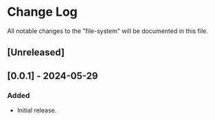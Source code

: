 # Change Log

All notable changes to the "file-system" will be documented in this file.

## [Unreleased]

## [0.0.1] - 2024-05-29

### Added

- Initial release.

<!--
See: https://common-changelog.org/

## [0.0.1] - 2023-01-01

### Changed

### Added

### Removed

### Fixed
-->
